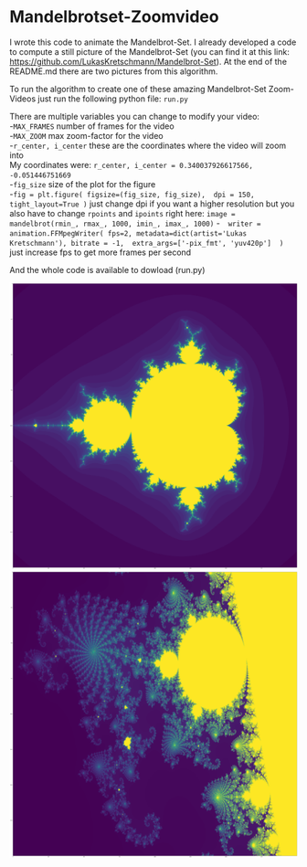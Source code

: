 # Mandelbrotset-Zoomvideo
I wrote this code to animate the Mandelbrot-Set. I already developed a code to compute a still picture of the Mandelbrot-Set (you can find it at this link: https://github.com/LukasKretschmann/Mandelbrot-Set). At the end of the README.md there are two pictures from this algorithm. 

To run the algorithm to create one of these amazing Mandelbrot-Set Zoom-Videos just run the following python file: ```run.py```

There are multiple variables you can change to modify your video:  
-```MAX_FRAMES``` number of frames for the video  
-```MAX_ZOOM``` max zoom-factor for the video  
-```r_center, i_center``` these are the coordinates where the video will zoom into  
  My coordinates were: ```r_center, i_center = 0.340037926617566, -0.051446751669```  
-```fig_size``` size of the plot for the figure  
-```fig = plt.figure(
        figsize=(fig_size, fig_size), 
        dpi = 150,
        tight_layout=True
    )``` just change dpi if you want a higher resolution but you also have to change ```rpoints``` and ```ipoints``` right here: ```image = mandelbrot(rmin_, rmax_, 1000, imin_, imax_, 1000)```    -```  writer = animation.FFMpegWriter(
        fps=2,
        metadata=dict(artist='Lukas Kretschmann'),
        bitrate = -1, 
        extra_args=['-pix_fmt', 'yuv420p'] 
    )``` just increase fps to get more frames per second  
    
    
And the whole code is available to dowload (run.py)




![Screenshot](mandel2.png)
![Screenshot](mandel1.png)


